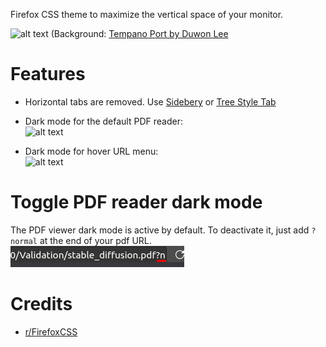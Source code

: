 Firefox CSS theme to maximize the vertical space of your monitor.

![alt text](https://github.com/hakan-demirli/Firefox_Custom_CSS/blob/main/pics/overall.png?raw=true)
(Background: [Tempano Port by Duwon Lee](https://www.artstation.com/artwork/dB84A)

# Features
 * Horizontal tabs are removed. Use [Sidebery](https://addons.mozilla.org/en-US/firefox/addon/sidebery/) or [Tree Style Tab](https://addons.mozilla.org/en-US/firefox/addon/tree-style-tab/)
 * Dark mode for the default PDF reader:  
   ![alt text](https://github.com/hakan-demirli/Firefox_Custom_CSS/blob/main/pics/dark_mode.png?raw=true)

 * Dark mode for hover URL menu:  
 ![alt text](https://github.com/hakan-demirli/Firefox_Custom_CSS/blob/main/pics/dark_hover_menu.png)

# Toggle PDF reader dark mode
The PDF viewer dark mode is active by default. To deactivate it, just add ```?normal``` at the end of your pdf URL.
![alt text](https://github.com/hakan-demirli/Firefox_Custom_CSS/blob/main/pics/pdf_dark_mode.png)

# Credits
  * [r/FirefoxCSS](https://www.reddit.com/r/FirefoxCSS/) 
